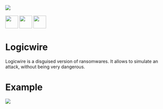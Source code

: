 <img src="https://media.discordapp.net/attachments/768928242467340328/811300430985560124/fond-geometrique-3d-noir-low-low-noir_79145-393.jpg"><br><br><img src="https://forthebadge.com/images/badges/built-with-love.svg" height="40" length="40"> <img src="https://forthebadge.com/images/badges/made-with-python.svg" height="40" length="40"> <img src="https://forthebadge.com/images/badges/fuck-it-ship-it.svg" height="40" length="40">
# Logicwire
Logicwire is a disguised version of ransomwares. It allows to simulate an attack, without being very dangerous.
# Example
<img src="https://media.discordapp.net/attachments/768928242467340328/811305951377489991/Action_16-02-2021_19-35-30_online-video-cutter.com.gif" />
